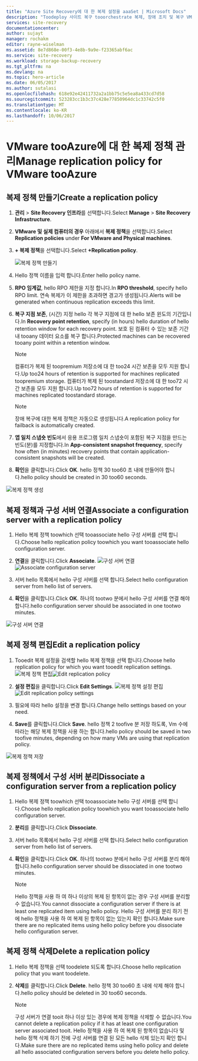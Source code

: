 ```yaml
---
title: "Azure Site Recovery에 대 한 복제 설정을 aaaSet | Microsoft Docs"
description: "Toodeploy 사이트 복구 tooorchestrate 복제, 장애 조치 및 복구 VMM에서 Hyper-v Vm의 클라우드 tooAzure 방법을 설명 합니다."
services: site-recovery
documentationcenter: 
author: sujayt
manager: rochakm
editor: rayne-wiselman
ms.assetid: 8e7d868e-00f3-4e8b-9a9e-f23365abf6ac
ms.service: site-recovery
ms.workload: storage-backup-recovery
ms.tgt_pltfrm: na
ms.devlang: na
ms.topic: hero-article
ms.date: 06/05/2017
ms.author: sutalasi
ms.openlocfilehash: 618e92e42411732a2a1bb75c5e5ea8a433cd7d58
ms.sourcegitcommit: 523283cc1b3c37c428e77850964dc1c33742c5f0
ms.translationtype: MT
ms.contentlocale: ko-KR
ms.lasthandoff: 10/06/2017
---
```

# <a name="manage-replication-policy-for-vmware-tooazure"></a><span data-ttu-id="c4ea2-103">VMware tooAzure에 대 한 복제 정책 관리</span><span class="sxs-lookup"><span data-stu-id="c4ea2-103">Manage replication policy for VMware tooAzure</span></span>


## <a name="create-a-replication-policy"></a><span data-ttu-id="c4ea2-104">복제 정책 만들기</span><span class="sxs-lookup"><span data-stu-id="c4ea2-104">Create a replication policy</span></span>

1. <span data-ttu-id="c4ea2-105">**관리** > **Site Recovery 인프라**를 선택합니다.</span><span class="sxs-lookup"><span data-stu-id="c4ea2-105">Select **Manage** > **Site Recovery Infrastructure**.</span></span>
2. <span data-ttu-id="c4ea2-106">**VMware 및 실제 컴퓨터의 경우** 아래에서 **복제 정책**을 선택합니다.</span><span class="sxs-lookup"><span data-stu-id="c4ea2-106">Select **Replication policies** under **For VMware and Physical machines**.</span></span>
3. <span data-ttu-id="c4ea2-107">**+ 복제 정책**을 선택합니다.</span><span class="sxs-lookup"><span data-stu-id="c4ea2-107">Select **+Replication policy**.</span></span>

    ![복제 정책 만들기](./media/site-recovery-setup-replication-settings-vmware/createpolicy.png)

4. <span data-ttu-id="c4ea2-109">Hello 정책 이름을 입력 합니다.</span><span class="sxs-lookup"><span data-stu-id="c4ea2-109">Enter hello policy name.</span></span>

5. <span data-ttu-id="c4ea2-110">**RPO 임계값**, hello RPO 제한을 지정 합니다.</span><span class="sxs-lookup"><span data-stu-id="c4ea2-110">In **RPO threshold**, specify hello RPO limit.</span></span> <span data-ttu-id="c4ea2-111">연속 복제가 이 제한을 초과하면 경고가 생성됩니다.</span><span class="sxs-lookup"><span data-stu-id="c4ea2-111">Alerts will be generated when continuous replication exceeds this limit.</span></span>
6. <span data-ttu-id="c4ea2-112">**복구 지점 보존**, (시간) 지정 hello 각 복구 지점에 대 한 hello 보존 윈도의 기간입니다.</span><span class="sxs-lookup"><span data-stu-id="c4ea2-112">In **Recovery point retention**, specify (in hours) hello duration of hello retention window for each recovery point.</span></span> <span data-ttu-id="c4ea2-113">보호 된 컴퓨터 수 있는 보존 기간 내 tooany 데이터 요소를 복구 합니다.</span><span class="sxs-lookup"><span data-stu-id="c4ea2-113">Protected machines can be recovered tooany point within a retention window.</span></span>

    > [!NOTE]
    > <span data-ttu-id="c4ea2-114">컴퓨터가 복제 된 toopremium 저장소에 대 한 too24 시간 보존을 모두 지원 합니다.</span><span class="sxs-lookup"><span data-stu-id="c4ea2-114">Up too24 hours of retention is supported for machines replicated toopremium storage.</span></span> <span data-ttu-id="c4ea2-115">컴퓨터가 복제 된 toostandard 저장소에 대 한 too72 시간 보존을 모두 지원 합니다.</span><span class="sxs-lookup"><span data-stu-id="c4ea2-115">Up too72 hours of retention is supported for machines replicated toostandard storage.</span></span>

    > [!NOTE]
    > <span data-ttu-id="c4ea2-116">장애 복구에 대한 복제 정책은 자동으로 생성됩니다.</span><span class="sxs-lookup"><span data-stu-id="c4ea2-116">A replication policy for failback is automatically created.</span></span>

7. <span data-ttu-id="c4ea2-117">**앱 일치 스냅숏 빈도**에서 응용 프로그램 일치 스냅숏이 포함된 복구 지점을 만드는 빈도(분)를 지정합니다.</span><span class="sxs-lookup"><span data-stu-id="c4ea2-117">In **App-consistent snapshot frequency**, specify how often (in minutes) recovery points that contain application-consistent snapshots will be created.</span></span>

8. <span data-ttu-id="c4ea2-118">**확인**을 클릭합니다.</span><span class="sxs-lookup"><span data-stu-id="c4ea2-118">Click **OK**.</span></span> <span data-ttu-id="c4ea2-119">hello 정책 30 too60 초 내에 만들어야 합니다.</span><span class="sxs-lookup"><span data-stu-id="c4ea2-119">hello policy should be created in 30 too60 seconds.</span></span>

![복제 정책 생성](./media/site-recovery-setup-replication-settings-vmware/Creating-Policy.png)

## <a name="associate-a-configuration-server-with-a-replication-policy"></a><span data-ttu-id="c4ea2-121">복제 정책과 구성 서버 연결</span><span class="sxs-lookup"><span data-stu-id="c4ea2-121">Associate a configuration server with a replication policy</span></span>
1. <span data-ttu-id="c4ea2-122">Hello 복제 정책 toowhich 선택 tooassociate hello 구성 서버를 선택 합니다.</span><span class="sxs-lookup"><span data-stu-id="c4ea2-122">Choose hello replication policy toowhich you want tooassociate hello configuration server.</span></span>
2. <span data-ttu-id="c4ea2-123">**연결**을 클릭합니다.</span><span class="sxs-lookup"><span data-stu-id="c4ea2-123">Click **Associate**.</span></span>
<span data-ttu-id="c4ea2-124">![구성 서버 연결](./media/site-recovery-setup-replication-settings-vmware/Associate-CS-1.PNG)</span><span class="sxs-lookup"><span data-stu-id="c4ea2-124">![Associate configuration server](./media/site-recovery-setup-replication-settings-vmware/Associate-CS-1.PNG)</span></span>

3. <span data-ttu-id="c4ea2-125">서버 hello 목록에서 hello 구성 서버를 선택 합니다.</span><span class="sxs-lookup"><span data-stu-id="c4ea2-125">Select hello configuration server from hello list of servers.</span></span>
4. <span data-ttu-id="c4ea2-126">**확인**을 클릭합니다.</span><span class="sxs-lookup"><span data-stu-id="c4ea2-126">Click **OK**.</span></span> <span data-ttu-id="c4ea2-127">하나의 tootwo 분에서 hello 구성 서버를 연결 해야 합니다.</span><span class="sxs-lookup"><span data-stu-id="c4ea2-127">hello configuration server should be associated in one tootwo minutes.</span></span>

![구성 서버 연결](./media/site-recovery-setup-replication-settings-vmware/Associate-CS-2.png)

## <a name="edit-a-replication-policy"></a><span data-ttu-id="c4ea2-129">복제 정책 편집</span><span class="sxs-lookup"><span data-stu-id="c4ea2-129">Edit a replication policy</span></span>
1. <span data-ttu-id="c4ea2-130">Tooedit 복제 설정을 검색할 hello 복제 정책을 선택 합니다.</span><span class="sxs-lookup"><span data-stu-id="c4ea2-130">Choose hello replication policy for which you want tooedit replication settings.</span></span>
<span data-ttu-id="c4ea2-131">![복제 정책 편집](./media/site-recovery-setup-replication-settings-vmware/Select-Policy.png)</span><span class="sxs-lookup"><span data-stu-id="c4ea2-131">![Edit replication policy](./media/site-recovery-setup-replication-settings-vmware/Select-Policy.png)</span></span>

2. <span data-ttu-id="c4ea2-132">**설정 편집**을 클릭합니다.</span><span class="sxs-lookup"><span data-stu-id="c4ea2-132">Click **Edit Settings**.</span></span>
<span data-ttu-id="c4ea2-133">![복제 정책 설정 편집](./media/site-recovery-setup-replication-settings-vmware/Edit-Policy.png)</span><span class="sxs-lookup"><span data-stu-id="c4ea2-133">![Edit replication policy settings](./media/site-recovery-setup-replication-settings-vmware/Edit-Policy.png)</span></span>

3. <span data-ttu-id="c4ea2-134">필요에 따라 hello 설정을 변경 합니다.</span><span class="sxs-lookup"><span data-stu-id="c4ea2-134">Change hello settings based on your need.</span></span>
4. <span data-ttu-id="c4ea2-135">**Save**를 클릭합니다.</span><span class="sxs-lookup"><span data-stu-id="c4ea2-135">Click **Save**.</span></span> <span data-ttu-id="c4ea2-136">hello 정책 2 toofive 분 저장 하도록, Vm 수에 따라는 해당 복제 정책을 사용 하는 합니다.</span><span class="sxs-lookup"><span data-stu-id="c4ea2-136">hello policy should be saved in two toofive minutes, depending on how many VMs are using that replication policy.</span></span>

![복제 정책 저장](./media/site-recovery-setup-replication-settings-vmware/Save-Policy.png)

## <a name="dissociate-a-configuration-server-from-a-replication-policy"></a><span data-ttu-id="c4ea2-138">복제 정책에서 구성 서버 분리</span><span class="sxs-lookup"><span data-stu-id="c4ea2-138">Dissociate a configuration server from a replication policy</span></span>
1. <span data-ttu-id="c4ea2-139">Hello 복제 정책 toowhich 선택 tooassociate hello 구성 서버를 선택 합니다.</span><span class="sxs-lookup"><span data-stu-id="c4ea2-139">Choose hello replication policy toowhich you want tooassociate hello configuration server.</span></span>
2. <span data-ttu-id="c4ea2-140">**분리**를 클릭합니다.</span><span class="sxs-lookup"><span data-stu-id="c4ea2-140">Click **Dissociate**.</span></span>
3. <span data-ttu-id="c4ea2-141">서버 hello 목록에서 hello 구성 서버를 선택 합니다.</span><span class="sxs-lookup"><span data-stu-id="c4ea2-141">Select hello configuration server from hello list of servers.</span></span>
4. <span data-ttu-id="c4ea2-142">**확인**을 클릭합니다.</span><span class="sxs-lookup"><span data-stu-id="c4ea2-142">Click **OK**.</span></span> <span data-ttu-id="c4ea2-143">하나의 tootwo 분에서 hello 구성 서버를 분리 해야 합니다.</span><span class="sxs-lookup"><span data-stu-id="c4ea2-143">hello configuration server should be dissociated in one tootwo minutes.</span></span>

    > [!NOTE]
    > <span data-ttu-id="c4ea2-144">Hello 정책을 사용 하 여 하나 이상의 복제 된 항목이 없는 경우 구성 서버를 분리할 수 없습니다.</span><span class="sxs-lookup"><span data-stu-id="c4ea2-144">You cannot dissociate a configuration server if there is at least one replicated item using hello policy.</span></span> <span data-ttu-id="c4ea2-145">Hello 구성 서버를 분리 하기 전에 hello 정책을 사용 하 여 복제 된 항목이 없는 있는지 확인 합니다.</span><span class="sxs-lookup"><span data-stu-id="c4ea2-145">Make sure there are no replicated items using hello policy before you dissociate hello configuration server.</span></span>

## <a name="delete-a-replication-policy"></a><span data-ttu-id="c4ea2-146">복제 정책 삭제</span><span class="sxs-lookup"><span data-stu-id="c4ea2-146">Delete a replication policy</span></span>

1. <span data-ttu-id="c4ea2-147">Hello 복제 정책을 선택 toodelete 되도록 합니다.</span><span class="sxs-lookup"><span data-stu-id="c4ea2-147">Choose hello replication policy that you want toodelete.</span></span>
2. <span data-ttu-id="c4ea2-148">**삭제**를 클릭합니다.</span><span class="sxs-lookup"><span data-stu-id="c4ea2-148">Click **Delete**.</span></span> <span data-ttu-id="c4ea2-149">hello 정책 30 too60 초 내에 삭제 해야 합니다.</span><span class="sxs-lookup"><span data-stu-id="c4ea2-149">hello policy should be deleted in 30 too60 seconds.</span></span>

    > [!NOTE]
    > <span data-ttu-id="c4ea2-150">구성 서버가 연결 tooit 하나 이상 있는 경우에 복제 정책을 삭제할 수 없습니다.</span><span class="sxs-lookup"><span data-stu-id="c4ea2-150">You cannot delete a replication policy if it has at least one configuration server associated tooit.</span></span> <span data-ttu-id="c4ea2-151">Hello 정책을 사용 하 여 복제 된 항목이 없습니다 및 hello 정책 삭제 하기 전에 구성 서버를 연결 된 모든 hello 삭제 있는지 확인 합니다.</span><span class="sxs-lookup"><span data-stu-id="c4ea2-151">Make sure there are no replicated items using hello policy and delete all hello associated configuration servers before you delete hello policy.</span></span>
